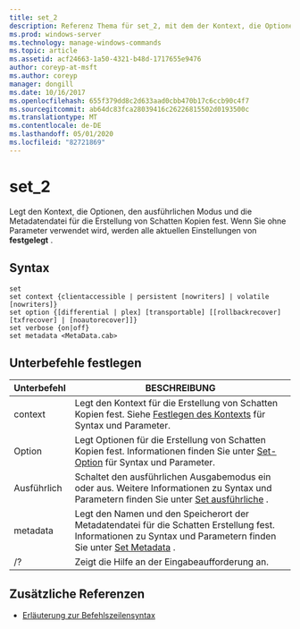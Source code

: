 ```yaml
---
title: set_2
description: Referenz Thema für set_2, mit dem der Kontext, die Optionen, der ausführliche Modus und die Metadatendatei für die Erstellung von Schatten Kopien festgelegt werden.
ms.prod: windows-server
ms.technology: manage-windows-commands
ms.topic: article
ms.assetid: acf24663-1a50-4321-b48d-1717655e9476
author: coreyp-at-msft
ms.author: coreyp
manager: dongill
ms.date: 10/16/2017
ms.openlocfilehash: 655f379dd8c2d633aad0cbb470b17c6ccb90c4f7
ms.sourcegitcommit: ab64dc83fca28039416c26226815502d0193500c
ms.translationtype: MT
ms.contentlocale: de-DE
ms.lasthandoff: 05/01/2020
ms.locfileid: "82721869"
---
```

# <a name="set_2"></a>set_2

Legt den Kontext, die Optionen, den ausführlichen Modus und die Metadatendatei für die Erstellung von Schatten Kopien fest. Wenn Sie ohne Parameter verwendet wird, werden alle aktuellen Einstellungen von **festgelegt** .

## <a name="syntax"></a>Syntax

```
set
set context {clientaccessible | persistent [nowriters] | volatile [nowriters]}
set option {[differential | plex] [transportable] [[rollbackrecover] [txfrecover] | [noautorecover]]}
set verbose {on|off}
set metadata <MetaData.cab>
```

## <a name="set-sub-commands"></a>Unterbefehle festlegen

|Unterbefehl|BESCHREIBUNG|
|-----------|-----------|
|context|Legt den Kontext für die Erstellung von Schatten Kopien fest. Siehe [Festlegen des Kontexts](set-context.md) für Syntax und Parameter.|
|Option|Legt Optionen für die Erstellung von Schatten Kopien fest. Informationen finden Sie unter [Set-Option](set-option.md) für Syntax und Parameter.|
|Ausführlich|Schaltet den ausführlichen Ausgabemodus ein oder aus. Weitere Informationen zu Syntax und Parametern finden Sie unter [Set ausführliche](set-verbose.md) .|
|metadata|Legt den Namen und den Speicherort der Metadatendatei für die Schatten Erstellung fest. Informationen zu Syntax und Parametern finden Sie unter [Set Metadata](set-metadata.md) .|
|/?|Zeigt die Hilfe an der Eingabeaufforderung an.|

## <a name="additional-references"></a>Zusätzliche Referenzen

- [Erläuterung zur Befehlszeilensyntax](command-line-syntax-key.md)